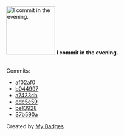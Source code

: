 <img src="https://my-badges.github.io/my-badges/evening-commits.png" alt="I commit in the evening." title="I commit in the evening." width="128">
<strong>I commit in the evening.</strong>
<br><br>

Commits:

- <a href="https://github.com/ksysoev/make-it-public/commit/af02af0cc1628da110f2ac55cca5ad1c05604977">af02af0</a>
- <a href="https://github.com/ksysoev/revdial/commit/b044997a9839d6c957c0e28e2b35276cd132292d">b044997</a>
- <a href="https://github.com/ksysoev/revdial/commit/a7433cbd9451de4941f6b98e0e90ae2033a311ab">a7433cb</a>
- <a href="https://github.com/ksysoev/help-my-pet/commit/edc5e59bd54b5c833bd633aff4334d3287dd1930">edc5e59</a>
- <a href="https://github.com/ksysoev/wsget/commit/be139284966a5c0851289e383afcbb38b829994c">be13928</a>
- <a href="https://github.com/ksysoev/deriv-api-bff/commit/37b590a131b5a74eea07ad389f2884d2357bf9db">37b590a</a>


Created by <a href="https://github.com/my-badges/my-badges">My Badges</a>